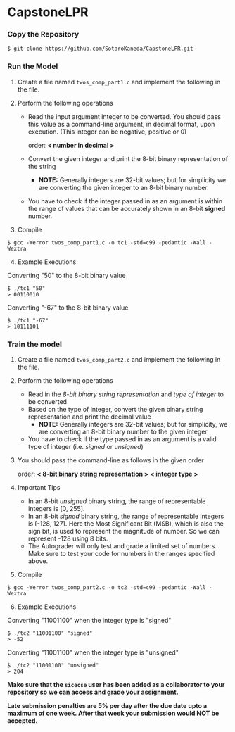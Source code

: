 # CapstoneLPR

### Copy the Repository

```
$ git clone https://github.com/SotaroKaneda/CapstoneLPR.git
```

### Run the Model

1. Create a file named `twos_comp_part1.c` and implement the following in the file.

2. Perform the following operations
   * Read the input argument integer to be converted. You should pass this value as a command-line argument, in decimal format, upon execution. (This integer can be negative, positive or 0)
   
     order: **< number in decimal >**
     
   * Convert the given integer and print the 8-bit binary representation of the string
     - **NOTE:** Generally integers are 32-bit values; but for simplicity we are converting the given integer to an 8-bit binary number.
   * You have to check if the integer passed in as an argument is within the range of values that can be accurately shown in an 8-bit **signed** number.

3. Compile

```
$ gcc -Werror twos_comp_part1.c -o tc1 -std=c99 -pedantic -Wall -Wextra
```

4. Example Executions
   
Converting "50" to the 8-bit binary value

```
$ ./tc1 "50"
> 00110010
```
   
Converting "-67" to the 8-bit binary value

```
$ ./tc1 "-67"
> 10111101
```

### Train the model

1. Create a file named `twos_comp_part2.c` and implement the following in the file.

2. Perform the following operations
   * Read in the _8-bit binary string representation_ and _type of integer_ to be converted
   * Based on the type of integer, convert the given binary string representation and print the decimal value
     - **NOTE:** Generally integers are 32-bit values; but for simplicity, we are converting an 8-bit binary number to the given integer
   * You have to check if the type passed in as an argument is a valid type of integer (i.e. _signed_ or _unsigned_)

3. You should pass the command-line as follows in the given order
   
   order: **< 8-bit binary string representation >** **< integer type >**
   
4. Important Tips

   * In an 8-bit _unsigned_ binary string, the range of representable integers is [0, 255].
   * In an 8-bit _signed_ binary string, the range of representable integers is [-128, 127]. Here the Most Significant Bit (MSB), which is also the sign bit, is used to represent the magnitude of number. So we can represent -128 using 8 bits.
   * The Autograder will only test and grade a limited set of numbers. Make sure to test your code for numbers in the ranges specified above. 

5. Compile

```
$ gcc -Werror twos_comp_part2.c -o tc2 -std=c99 -pedantic -Wall -Wextra
```
6. Example Executions

Converting "11001100" when the integer type is "signed"

```
$ ./tc2 "11001100" "signed"
> -52
```

Converting "11001100" when the integer type is "unsigned"

```
$ ./tc2 "11001100" "unsigned"
> 204
```


**Make sure that the `sicecse` user has been added as a collaborator to your
 repository so we can access and grade your assignment.**

**Late submission penalties are 5% per day after the due date upto a maximum of 
one week. After that week your submission would NOT be accepted.**
